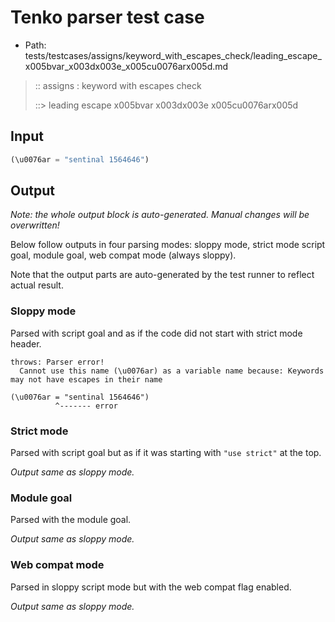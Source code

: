 # Tenko parser test case

- Path: tests/testcases/assigns/keyword_with_escapes_check/leading_escape_x005bvar_x003dx003e_x005cu0076arx005d.md

> :: assigns : keyword with escapes check
>
> ::> leading escape x005bvar x003dx003e x005cu0076arx005d

## Input

`````js
(\u0076ar = "sentinal 1564646")
`````

## Output

_Note: the whole output block is auto-generated. Manual changes will be overwritten!_

Below follow outputs in four parsing modes: sloppy mode, strict mode script goal, module goal, web compat mode (always sloppy).

Note that the output parts are auto-generated by the test runner to reflect actual result.

### Sloppy mode

Parsed with script goal and as if the code did not start with strict mode header.

`````
throws: Parser error!
  Cannot use this name (\u0076ar) as a variable name because: Keywords may not have escapes in their name

(\u0076ar = "sentinal 1564646")
          ^------- error
`````

### Strict mode

Parsed with script goal but as if it was starting with `"use strict"` at the top.

_Output same as sloppy mode._

### Module goal

Parsed with the module goal.

_Output same as sloppy mode._

### Web compat mode

Parsed in sloppy script mode but with the web compat flag enabled.

_Output same as sloppy mode._
